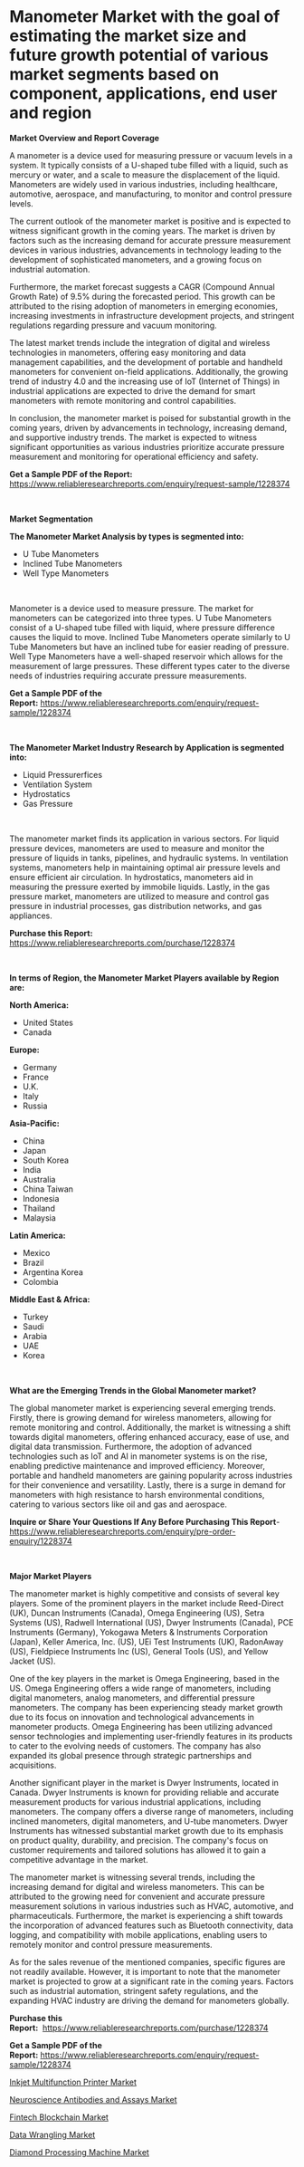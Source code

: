 <p><h1>Manometer Market with the goal of estimating the market size and future growth potential of various market segments based on component, applications, end user and region</h1></p><p><strong>Market Overview and Report Coverage</strong></p>
<p><p>A manometer is a device used for measuring pressure or vacuum levels in a system. It typically consists of a U-shaped tube filled with a liquid, such as mercury or water, and a scale to measure the displacement of the liquid. Manometers are widely used in various industries, including healthcare, automotive, aerospace, and manufacturing, to monitor and control pressure levels.</p><p>The current outlook of the manometer market is positive and is expected to witness significant growth in the coming years. The market is driven by factors such as the increasing demand for accurate pressure measurement devices in various industries, advancements in technology leading to the development of sophisticated manometers, and a growing focus on industrial automation.</p><p>Furthermore, the market forecast suggests a CAGR (Compound Annual Growth Rate) of 9.5% during the forecasted period. This growth can be attributed to the rising adoption of manometers in emerging economies, increasing investments in infrastructure development projects, and stringent regulations regarding pressure and vacuum monitoring.</p><p>The latest market trends include the integration of digital and wireless technologies in manometers, offering easy monitoring and data management capabilities, and the development of portable and handheld manometers for convenient on-field applications. Additionally, the growing trend of industry 4.0 and the increasing use of IoT (Internet of Things) in industrial applications are expected to drive the demand for smart manometers with remote monitoring and control capabilities.</p><p>In conclusion, the manometer market is poised for substantial growth in the coming years, driven by advancements in technology, increasing demand, and supportive industry trends. The market is expected to witness significant opportunities as various industries prioritize accurate pressure measurement and monitoring for operational efficiency and safety.</p></p>
<p><strong>Get a Sample PDF of the Report:</strong> <a href="https://www.reliableresearchreports.com/enquiry/request-sample/1228374">https://www.reliableresearchreports.com/enquiry/request-sample/1228374</a></p>
<p>&nbsp;</p>
<p><strong>Market Segmentation</strong></p>
<p><strong>The Manometer Market Analysis by types is segmented into:</strong></p>
<p><ul><li>U Tube Manometers</li><li>Inclined Tube Manometers</li><li>Well Type Manometers</li></ul></p>
<p>&nbsp;</p>
<p><p>Manometer is a device used to measure pressure. The market for manometers can be categorized into three types. U Tube Manometers consist of a U-shaped tube filled with liquid, where pressure difference causes the liquid to move. Inclined Tube Manometers operate similarly to U Tube Manometers but have an inclined tube for easier reading of pressure. Well Type Manometers have a well-shaped reservoir which allows for the measurement of large pressures. These different types cater to the diverse needs of industries requiring accurate pressure measurements.</p></p>
<p><strong>Get a Sample PDF of the Report:</strong>&nbsp;<a href="https://www.reliableresearchreports.com/enquiry/request-sample/1228374">https://www.reliableresearchreports.com/enquiry/request-sample/1228374</a></p>
<p>&nbsp;</p>
<p><strong>The Manometer Market Industry Research by Application is segmented into:</strong></p>
<p><ul><li>Liquid Pressurerfices</li><li>Ventilation System</li><li>Hydrostatics</li><li>Gas Pressure</li></ul></p>
<p>&nbsp;</p>
<p><p>The manometer market finds its application in various sectors. For liquid pressure devices, manometers are used to measure and monitor the pressure of liquids in tanks, pipelines, and hydraulic systems. In ventilation systems, manometers help in maintaining optimal air pressure levels and ensure efficient air circulation. In hydrostatics, manometers aid in measuring the pressure exerted by immobile liquids. Lastly, in the gas pressure market, manometers are utilized to measure and control gas pressure in industrial processes, gas distribution networks, and gas appliances.</p></p>
<p><strong>Purchase this Report:</strong>&nbsp; <a href="https://www.reliableresearchreports.com/purchase/1228374">https://www.reliableresearchreports.com/purchase/1228374</a></p>
<p>&nbsp;</p>
<p><strong>In terms of Region, the Manometer Market Players available by Region are:</strong></p>
<p>
    <p> <strong> North America: </strong>
        <ul>
            <li>United States</li>
            <li>Canada</li>
        </ul>
        </p> 
    <p> <strong> Europe: </strong>
        <ul>
            <li>Germany</li>
            <li>France</li>
            <li>U.K.</li>
            <li>Italy</li>
            <li>Russia</li>
        </ul>
        </p> 
    <p> <strong> Asia-Pacific: </strong>
        <ul>
            <li>China</li>
            <li>Japan</li>
            <li>South Korea</li>
            <li>India</li>
            <li>Australia</li>
            <li>China Taiwan</li>
            <li>Indonesia</li>
            <li>Thailand</li>
            <li>Malaysia</li>
        </ul>
        </p> 
    <p> <strong> Latin America: </strong>
        <ul>
            <li>Mexico</li>
            <li>Brazil</li>
            <li>Argentina Korea</li>
            <li>Colombia</li>
        </ul>
        </p> 
    <p> <strong> Middle East & Africa: </strong>
        <ul>
            <li>Turkey</li>
            <li>Saudi</li>
            <li>Arabia</li>
            <li>UAE</li>
            <li>Korea</li>
        </ul>
    </p>
    </p>
<p>&nbsp;</p>
<p><strong>What are the Emerging Trends in the Global Manometer market?</strong></p>
<p><p>The global manometer market is experiencing several emerging trends. Firstly, there is growing demand for wireless manometers, allowing for remote monitoring and control. Additionally, the market is witnessing a shift towards digital manometers, offering enhanced accuracy, ease of use, and digital data transmission. Furthermore, the adoption of advanced technologies such as IoT and AI in manometer systems is on the rise, enabling predictive maintenance and improved efficiency. Moreover, portable and handheld manometers are gaining popularity across industries for their convenience and versatility. Lastly, there is a surge in demand for manometers with high resistance to harsh environmental conditions, catering to various sectors like oil and gas and aerospace.</p></p>
<p><strong>Inquire or Share Your Questions If Any Before Purchasing This Report</strong>- <a href="https://www.reliableresearchreports.com/enquiry/pre-order-enquiry/1228374">https://www.reliableresearchreports.com/enquiry/pre-order-enquiry/1228374</a></p>
<p>&nbsp;</p>
<p><strong>Major Market Players</strong></p>
<p><p>The manometer market is highly competitive and consists of several key players. Some of the prominent players in the market include Reed-Direct (UK), Duncan Instruments (Canada), Omega Engineering (US), Setra Systems (US), Radwell International (US), Dwyer Instruments (Canada), PCE Instruments (Germany), Yokogawa Meters & Instruments Corporation (Japan), Keller America, Inc. (US), UEi Test Instruments (UK), RadonAway (US), Fieldpiece Instruments Inc (US), General Tools (US), and Yellow Jacket (US).</p><p>One of the key players in the market is Omega Engineering, based in the US. Omega Engineering offers a wide range of manometers, including digital manometers, analog manometers, and differential pressure manometers. The company has been experiencing steady market growth due to its focus on innovation and technological advancements in manometer products. Omega Engineering has been utilizing advanced sensor technologies and implementing user-friendly features in its products to cater to the evolving needs of customers. The company has also expanded its global presence through strategic partnerships and acquisitions.</p><p>Another significant player in the market is Dwyer Instruments, located in Canada. Dwyer Instruments is known for providing reliable and accurate measurement products for various industrial applications, including manometers. The company offers a diverse range of manometers, including inclined manometers, digital manometers, and U-tube manometers. Dwyer Instruments has witnessed substantial market growth due to its emphasis on product quality, durability, and precision. The company's focus on customer requirements and tailored solutions has allowed it to gain a competitive advantage in the market.</p><p>The manometer market is witnessing several trends, including the increasing demand for digital and wireless manometers. This can be attributed to the growing need for convenient and accurate pressure measurement solutions in various industries such as HVAC, automotive, and pharmaceuticals. Furthermore, the market is experiencing a shift towards the incorporation of advanced features such as Bluetooth connectivity, data logging, and compatibility with mobile applications, enabling users to remotely monitor and control pressure measurements.</p><p>As for the sales revenue of the mentioned companies, specific figures are not readily available. However, it is important to note that the manometer market is projected to grow at a significant rate in the coming years. Factors such as industrial automation, stringent safety regulations, and the expanding HVAC industry are driving the demand for manometers globally.</p></p>
<p><strong>Purchase this Report:</strong>&nbsp;&nbsp;<a href="https://www.reliableresearchreports.com/purchase/1228374">https://www.reliableresearchreports.com/purchase/1228374</a></p>
<p></p>
<p><strong>Get a Sample PDF of the Report:</strong>&nbsp;<a href="https://www.reliableresearchreports.com/enquiry/request-sample/1228374">https://www.reliableresearchreports.com/enquiry/request-sample/1228374</a></p>
<p><p><a href="https://github.com/gdfhhhj/Market-Research-Report-List-2/blob/main/inkjet-multifunction-printer-market.md">Inkjet Multifunction Printer Market</a></p><p><a href="https://medium.com/p/64c67ce66733/edit">Neuroscience Antibodies and Assays Market</a></p><p><a href="https://medium.com/p/7aeebed93844/edit">Fintech Blockchain Market</a></p><p><a href="https://medium.com/p/df6ec9389793/edit">Data Wrangling Market</a></p><p><a href="https://github.com/luckyshygirl/Market-Research-Report-List-2/blob/main/diamond-processing-machine-market.md">Diamond Processing Machine Market</a></p></p>